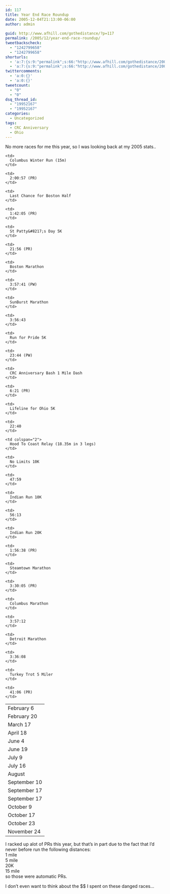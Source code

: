 ```yaml
---
id: 117
title: Year End Race Roundup
date: 2005-12-04T21:13:00-06:00
author: admin
  
guid: http://www.afhill.com/gothedistance/?p=117
permalink: /2005/12/year-end-race-roundup/
tweetbackscheck:
  - "1242799658"
  - "1242799658"
shorturls:
  - 'a:7:{s:9:"permalink";s:66:"http://www.afhill.com/gothedistance/2005/12/year-end-race-roundup/";s:7:"tinyurl";s:25:"http://tinyurl.com/c74ywx";s:4:"isgd";s:17:"http://is.gd/hmQz";s:5:"bitly";s:20:"http://bit.ly/1ZDLM3";s:5:"snipr";s:22:"http://snipr.com/at2v7";s:5:"snurl";s:22:"http://snurl.com/at2v7";s:7:"snipurl";s:24:"http://snipurl.com/at2v7";}'
  - 'a:7:{s:9:"permalink";s:66:"http://www.afhill.com/gothedistance/2005/12/year-end-race-roundup/";s:7:"tinyurl";s:25:"http://tinyurl.com/c74ywx";s:4:"isgd";s:17:"http://is.gd/hmQz";s:5:"bitly";s:20:"http://bit.ly/1ZDLM3";s:5:"snipr";s:22:"http://snipr.com/at2v7";s:5:"snurl";s:22:"http://snurl.com/at2v7";s:7:"snipurl";s:24:"http://snipurl.com/at2v7";}'
twittercomments:
  - 'a:0:{}'
  - 'a:0:{}'
tweetcount:
  - "0"
  - "0"
dsq_thread_id:
  - "19952167"
  - "19952167"
categories:
  - Uncategorized
tags:
  - CRC Anniversary
  - Ohio
---
```

No more races for me this year, so I was looking back at my 2005 stats..

<table cellspacing="2">
  <tr>
    <td>
      February 6
    </td>
    
    <td>
      Columbus Winter Run (15m)
    </td>
    
    <td>
      2:00:57 (PR)
    </td>
  </tr>
  
  <tr>
    <td>
      February 20
    </td>
    
    <td>
      Last Chance for Boston Half
    </td>
    
    <td>
      1:42:05 (PR)
    </td>
  </tr>
  
  <tr>
    <td>
      March 17
    </td>
    
    <td>
      St Patty&#8217;s Day 5K
    </td>
    
    <td>
      21:56 (PR)
    </td>
  </tr>
  
  <tr >
    <td>
      April 18
    </td>
    
    <td>
      Boston Marathon
    </td>
    
    <td>
      3:57:41 (PW)
    </td>
  </tr>
  
  <tr >
    <td>
      June 4
    </td>
    
    <td>
      SunBurst Marathon
    </td>
    
    <td>
      3:56:43
    </td>
  </tr>
  
  <tr>
    <td>
      June 19
    </td>
    
    <td>
      Run for Pride 5K
    </td>
    
    <td>
      23:44 (PW)
    </td>
  </tr>
  
  <tr>
    <td>
      July 9
    </td>
    
    <td>
      CRC Anniversary Bash 1 Mile Dash
    </td>
    
    <td>
      6:21 (PR)
    </td>
  </tr>
  
  <tr>
    <td>
      July 16
    </td>
    
    <td>
      Lifeline for Ohio 5K
    </td>
    
    <td>
      22:40
    </td>
  </tr>
  
  <tr >
    <td>
      August
    </td>
    
    <td colspan="2">
      Hood To Coast Relay (18.35m in 3 legs)
    </td>
  </tr>
  
  <tr >
    <td>
      September 10
    </td>
    
    <td>
      No Limits 10K
    </td>
    
    <td>
      47:59
    </td>
  </tr>
  
  <tr>
    <td>
      September 17
    </td>
    
    <td>
      Indian Run 10K
    </td>
    
    <td>
      56:13
    </td>
  </tr>
  
  <tr>
    <td>
      September 17
    </td>
    
    <td>
      Indian Run 20K
    </td>
    
    <td>
      1:56:38 (PR)
    </td>
  </tr>
  
  <tr >
    <td>
      October 9
    </td>
    
    <td>
      Steamtown Marathon
    </td>
    
    <td>
      3:30:05 (PR)
    </td>
  </tr>
  
  <tr>
    <td>
      October 17
    </td>
    
    <td>
      Columbus Marathon
    </td>
    
    <td>
      3:57:12
    </td>
  </tr>
  
  <tr>
    <td>
      October 23
    </td>
    
    <td>
      Detroit Marathon
    </td>
    
    <td>
      3:36:08
    </td>
  </tr>
  
  <tr >
    <td>
      November 24
    </td>
    
    <td>
      Turkey Trot 5 Miler
    </td>
    
    <td>
      41:06 (PR)
    </td>
  </tr>
</table>

I racked up alot of PRs this year, but that&#8217;s in part due to the fact that I&#8217;d never before run the following distances:  
1 mile  
5 mile  
20K  
15 mile  
so those were automatic PRs.

I don&#8217;t even want to think about the $$ I spent on these danged races&#8230;